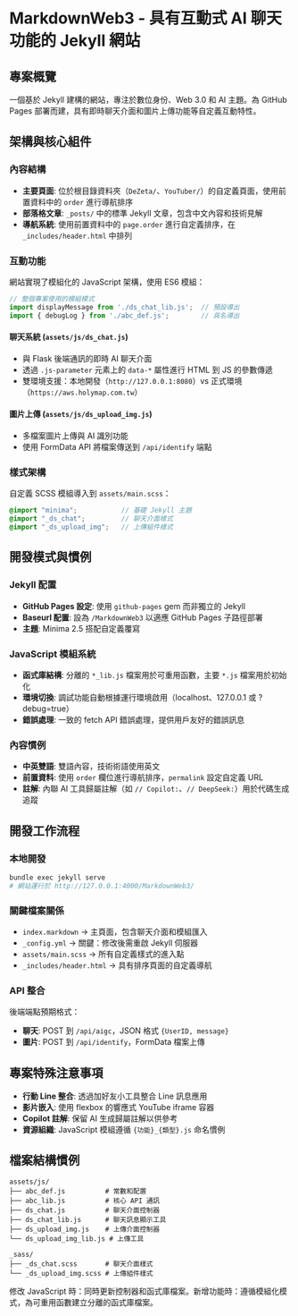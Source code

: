 # MarkdownWeb3 - 具有互動式 AI 聊天功能的 Jekyll 網站

## 專案概覽
一個基於 Jekyll 建構的網站，專注於數位身份、Web 3.0 和 AI 主題。為 GitHub Pages 部署而建，具有即時聊天介面和圖片上傳功能等自定義互動特性。

## 架構與核心組件

### 內容結構
- **主要頁面**: 位於根目錄資料夾（`DeZeta/`、`YouTuber/`）的自定義頁面，使用前置資料中的 `order` 進行導航排序
- **部落格文章**: `_posts/` 中的標準 Jekyll 文章，包含中文內容和技術見解
- **導航系統**: 使用前置資料中的 `page.order` 進行自定義排序，在 `_includes/header.html` 中排列

### 互動功能
網站實現了模組化的 JavaScript 架構，使用 ES6 模組：

```javascript
// 整個專案使用的模組模式
import displayMessage from './ds_chat_lib.js';  // 預設導出
import { debugLog } from './abc_def.js';        // 具名導出
```

#### 聊天系統 (`assets/js/ds_chat.js`)
- 與 Flask 後端通訊的即時 AI 聊天介面
- 透過 `.js-parameter` 元素上的 `data-*` 屬性進行 HTML 到 JS 的參數傳遞
- 雙環境支援：本地開發（`http://127.0.0.1:8080`）vs 正式環境（`https://aws.holymap.com.tw`）

#### 圖片上傳 (`assets/js/ds_upload_img.js`)
- 多檔案圖片上傳與 AI 識別功能
- 使用 FormData API 將檔案傳送到 `/api/identify` 端點

### 樣式架構
自定義 SCSS 模組導入到 `assets/main.scss`：
```scss
@import "minima";           // 基礎 Jekyll 主題
@import "_ds_chat";         // 聊天介面樣式
@import "_ds_upload_img";   // 上傳組件樣式
```

## 開發模式與慣例

### Jekyll 配置
- **GitHub Pages 設定**: 使用 `github-pages` gem 而非獨立的 Jekyll
- **Baseurl 配置**: 設為 `/MarkdownWeb3` 以適應 GitHub Pages 子路徑部署
- **主題**: Minima 2.5 搭配自定義覆寫

### JavaScript 模組系統
- **函式庫結構**: 分離的 `*_lib.js` 檔案用於可重用函數，主要 `*.js` 檔案用於初始化
- **環境切換**: 調試功能自動根據運行環境啟用（localhost、127.0.0.1 或 ?debug=true）
- **錯誤處理**: 一致的 fetch API 錯誤處理，提供用戶友好的錯誤訊息

### 內容慣例
- **中英雙語**: 雙語內容，技術術語使用英文
- **前置資料**: 使用 `order` 欄位進行導航排序，`permalink` 設定自定義 URL
- **註解**: 內聯 AI 工具歸屬註解（如 `// Copilot:`、`// DeepSeek:`）用於代碼生成追蹤

## 開發工作流程

### 本地開發
```bash
bundle exec jekyll serve
# 網站運行於 http://127.0.0.1:4000/MarkdownWeb3/
```

### 關鍵檔案關係
- `index.markdown` → 主頁面，包含聊天介面和模組匯入
- `_config.yml` → 關鍵：修改後需重啟 Jekyll 伺服器
- `assets/main.scss` → 所有自定義樣式的進入點
- `_includes/header.html` → 具有排序頁面的自定義導航

### API 整合
後端端點預期格式：
- **聊天**: POST 到 `/api/aigc`，JSON 格式 `{UserID, message}`
- **圖片**: POST 到 `/api/identify`，FormData 檔案上傳

## 專案特殊注意事項
- **行動 Line 整合**: 透過加好友小工具整合 Line 訊息應用
- **影片嵌入**: 使用 flexbox 的響應式 YouTube iframe 容器
- **Copilot 註解**: 保留 AI 生成歸屬註解以供參考
- **資源組織**: JavaScript 模組遵循 `{功能}_{類型}.js` 命名慣例

## 檔案結構慣例
```
assets/js/
├── abc_def.js          # 常數和配置
├── abc_lib.js          # 核心 API 通訊
├── ds_chat.js          # 聊天介面控制器
├── ds_chat_lib.js      # 聊天訊息顯示工具
├── ds_upload_img.js    # 上傳介面控制器
└── ds_upload_img_lib.js # 上傳工具

_sass/
├── _ds_chat.scss       # 聊天介面樣式
└── _ds_upload_img.scss # 上傳組件樣式
```

修改 JavaScript 時：同時更新控制器和函式庫檔案。新增功能時：遵循模組化模式，為可重用函數建立分離的函式庫檔案。